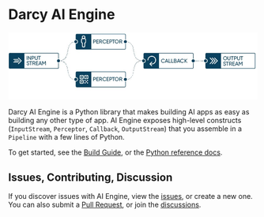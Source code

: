 # Darcy AI Engine

![AI Engine Pipeline](.assets/pipeline-example-visual@2x-100.jpg)

Darcy AI Engine is a Python library that makes building AI apps as easy as building any other type
of app. AI Engine exposes high-level constructs (`InputStream`, `Perceptor`, `Callback`, `OutputStream`)
that you assemble in a `Pipeline` with a few lines of Python.

To get started, see the [Build Guide](https://docs.darcy.ai/docs/guides/build/), or
the [Python reference docs](https://darcyai.github.io/darcyai/).

## Issues, Contributing, Discussion

If you discover issues with AI Engine, view the [issues](https://github.com/darcyai/darcyai/issues),
or create a new one. You can also submit a [Pull Request](https://github.com/darcyai/darcyai/pulls),
or join the [discussions](https://github.com/darcyai/darcyai/discussions). 
